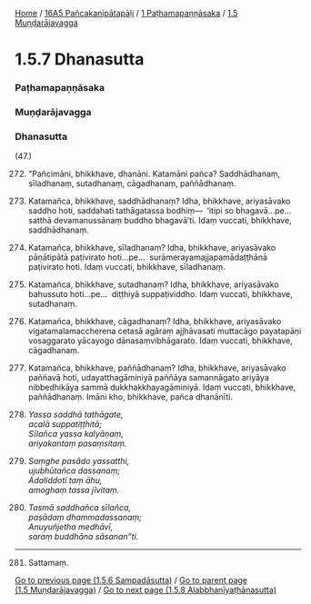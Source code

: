 
[Home](/) / [16A5 Pañcakanipātapāḷi](/tipitaka/16A5.md) / [1 Paṭhamapaṇṇāsaka](/tipitaka/16A5/1.md) / [1.5 Muṇḍarājavagga](/tipitaka/16A5/1/1.5.md)

# 1.5.7 Dhanasutta

### Paṭhamapaṇṇāsaka

### Muṇḍarājavagga

### Dhanasutta

(47.)

272. “Pañcimāni, bhikkhave, dhanāni. Katamāni pañca? Saddhādhanaṃ, sīladhanaṃ, sutadhanaṃ, cāgadhanaṃ, paññādhanaṃ.

273. Katamañca, bhikkhave, saddhādhanaṃ? Idha, bhikkhave, ariyasāvako saddho hoti, saddahati tathāgatassa bodhiṃ—  ‘itipi so bhagavā…pe…  satthā devamanussānaṃ buddho bhagavā’ti. Idaṃ vuccati, bhikkhave, saddhādhanaṃ.

274. Katamañca, bhikkhave, sīladhanaṃ? Idha, bhikkhave, ariyasāvako pāṇātipātā paṭivirato hoti…pe…  surāmerayamajjapamādaṭṭhānā paṭivirato hoti. Idaṃ vuccati, bhikkhave, sīladhanaṃ.

275. Katamañca, bhikkhave, sutadhanaṃ? Idha, bhikkhave, ariyasāvako bahussuto hoti…pe…  diṭṭhiyā suppaṭividdho. Idaṃ vuccati, bhikkhave, sutadhanaṃ.

276. Katamañca, bhikkhave, cāgadhanaṃ? Idha, bhikkhave, ariyasāvako vigatamalamaccherena cetasā agāraṃ ajjhāvasati muttacāgo payatapāṇi vosaggarato yācayogo dānasaṃvibhāgarato. Idaṃ vuccati, bhikkhave, cāgadhanaṃ.

277. Katamañca, bhikkhave, paññādhanaṃ? Idha, bhikkhave, ariyasāvako paññavā hoti, udayatthagāminiyā paññāya samannāgato ariyāya nibbedhikāya sammā dukkhakkhayagāminiyā. Idaṃ vuccati, bhikkhave, paññādhanaṃ. Imāni kho, bhikkhave, pañca dhanānīti.

278. _Yassa saddhā tathāgate,_  
_acalā suppatiṭṭhitā;_  
_Sīlañca yassa kalyāṇaṃ,_  
_ariyakantaṃ pasaṃsitaṃ._  


279. _Saṃghe pasādo yassatthi,_  
_ujubhūtañca dassanaṃ;_  
_Adaliddoti taṃ āhu,_  
_amoghaṃ tassa jīvitaṃ._  


280. _Tasmā saddhañca sīlañca,_  
_pasādaṃ dhammadassanaṃ;_  
_Anuyuñjetha medhāvī,_  
_saraṃ buddhāna sāsanan”ti._  


---

281. Sattamaṃ.



[Go to previous page (1.5.6 Sampadāsutta)](/tipitaka/16A5/1/1.5/1.5.6.md) / [Go to parent page (1.5 Muṇḍarājavagga)](/tipitaka/16A5/1/1.5.md) / [Go to next page (1.5.8 Alabbhanīyaṭhānasutta)](/tipitaka/16A5/1/1.5/1.5.8.md)


